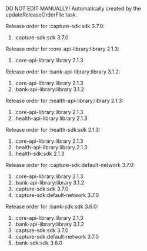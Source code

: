 DO NOT EDIT MANUALLY!
Automatically created by the updateReleaseOrderFile task.

Release order for :capture-sdk:sdk 3.7.0:
 1. :capture-sdk:sdk 3.7.0

Release order for :core-api-library:library 2.1.3:
 1. :core-api-library:library 2.1.3

Release order for :bank-api-library:library 3.1.2:
 1. :core-api-library:library 2.1.3
 2. :bank-api-library:library 3.1.2

Release order for :health-api-library:library 2.1.3:
 1. :core-api-library:library 2.1.3
 2. :health-api-library:library 2.1.3

Release order for :health-sdk:sdk 2.1.3:
 1. :core-api-library:library 2.1.3
 2. :health-api-library:library 2.1.3
 3. :health-sdk:sdk 2.1.3

Release order for :capture-sdk:default-network 3.7.0:
 1. :core-api-library:library 2.1.3
 2. :bank-api-library:library 3.1.2
 3. :capture-sdk:sdk 3.7.0
 4. :capture-sdk:default-network 3.7.0

Release order for :bank-sdk:sdk 3.6.0:
 1. :core-api-library:library 2.1.3
 2. :bank-api-library:library 3.1.2
 3. :capture-sdk:sdk 3.7.0
 4. :capture-sdk:default-network 3.7.0
 5. :bank-sdk:sdk 3.6.0

